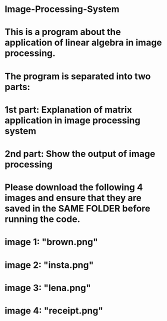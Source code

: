# Image-Processing-System
# This is a program about the application of linear algebra in image processing.
# The program is separated into two parts:
# 1st part: Explanation of matrix application in image processing system
# 2nd part: Show the output of image processing
 
# Please download the following 4 images and ensure that they are saved in the SAME FOLDER before running the code.
# image 1: "brown.png"
# image 2: "insta.png"
# image 3: "lena.png"
# image 4: "receipt.png" 
